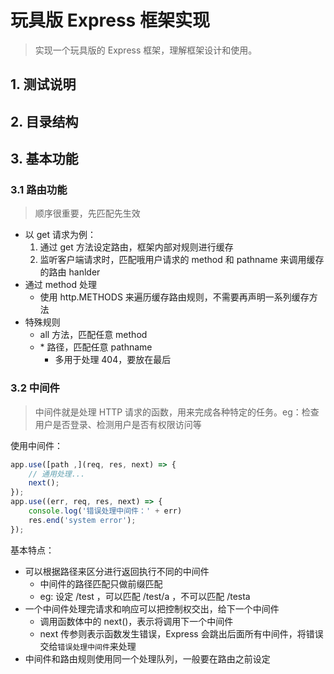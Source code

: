 # 玩具版 Express 框架实现

> 实现一个玩具版的 Express 框架，理解框架设计和使用。

## 1. 测试说明

## 2. 目录结构

## 3. 基本功能

### 3.1 路由功能

> 顺序很重要，先匹配先生效

- 以 get 请求为例：
    1. 通过 get 方法设定路由，框架内部对规则进行缓存
    2. 监听客户端请求时，匹配哦用户请求的 method 和 pathname 来调用缓存的路由 hanlder
- 通过 method 处理
    - 使用 http.METHODS 来遍历缓存路由规则，不需要再声明一系列缓存方法
- 特殊规则
    - all 方法，匹配任意 method
    - \* 路径，匹配任意 pathname
        - 多用于处理 404，要放在最后

### 3.2 中间件

> 中间件就是处理 HTTP 请求的函数，用来完成各种特定的任务。eg：检查用户是否登录、检测用户是否有权限访问等

使用中间件：
```javascript
app.use([path ,](req, res, next) => {
    // 通用处理...
    next();
});
app.use((err, req, res, next) => {
    console.log('错误处理中间件：' + err)
    res.end('system error');
});
```

基本特点：
- 可以根据路径来区分进行返回执行不同的中间件
    - 中间件的路径匹配只做前缀匹配
    - eg: 设定 /test ，可以匹配 /test/a ，不可以匹配 /testa
- 一个中间件处理完请求和响应可以把控制权交出，给下一个中间件
    - 调用函数体中的 next()，表示将调用下一个中间件
    - next 传参则表示函数发生错误，Express 会跳出后面所有中间件，将错误交给`错误处理中间件`来处理
- 中间件和路由规则使用同一个处理队列，一般要在路由之前设定